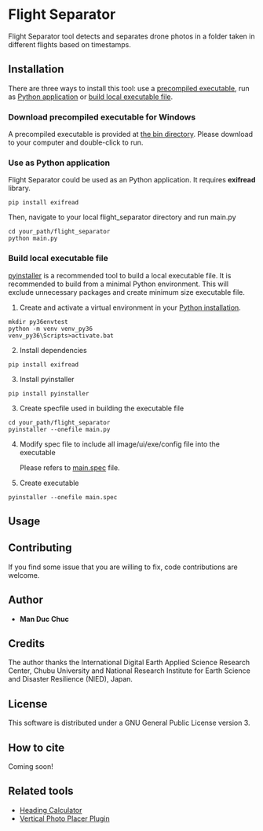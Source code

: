 # Flight Separator

Flight Separator tool detects and separates drone photos in a folder taken in different flights based on timestamps. 

## Installation

There are three ways to install this tool: use a [precompiled executable](#download-precompiled-executable-for-windows), run as [Python application](use-as-python-application) or [build local executable file](build-local-executable-file).

### Download precompiled executable for Windows

A precompiled executable is provided at [the bin directory](https://github.com/verticalphotoplacer/FlightSeparator/tree/master/bin).
Please download to your computer and double-click to run.

### Use as Python application

Flight Separator could be used as an Python application.
It requires <b>exifread</b> library.

```
pip install exifread
```

Then, navigate to your local flight_separator directory and run main.py

```
cd your_path/flight_separator
python main.py
```

### Build local executable file

[pyinstaller](https://www.pyinstaller.org/) is a recommended tool to build a local executable file.
It is recommended to build from a minimal Python environment. This will exclude unnecessary packages and create minimum size executable file.

1. Create and activate a virtual environment in your [Python installation](https://www.python.org/downloads/).

```
mkdir py36envtest
python -m venv venv_py36
venv_py36\Scripts>activate.bat
```

2. Install dependencies

```
pip install exifread
```

3. Install pyinstaller

```
pip install pyinstaller
```

3. Create specfile used in building the executable file

```
cd your_path/flight_separator
pyinstaller --onefile main.py
```

4. Modify spec file to include all image/ui/exe/config file into the executable

    Please refers to [main.spec](https://github.com/verticalphotoplacer/FlightSeparator/blob/master/main.spec) file.

5. Create executable

```
pyinstaller --onefile main.spec
```


## Usage

## Contributing

If you find some issue that you are willing to fix, code contributions are welcome. 

## Author

* **Man Duc Chuc** 

## Credits

The author thanks the International Digital Earth Applied Science Research Center, Chubu University and National Research Institute for Earth Science and Disaster Resilience (NIED), Japan.

## License

This software is distributed under a GNU General Public License version 3.

## How to cite 
Coming soon!

## Related tools
* [Heading Calculator](https://github.com/verticalphotoplacer/HeadingCalculator)
* [Vertical Photo Placer Plugin](https://github.com/verticalphotoplacer/VerticalPhotoPlacer)
